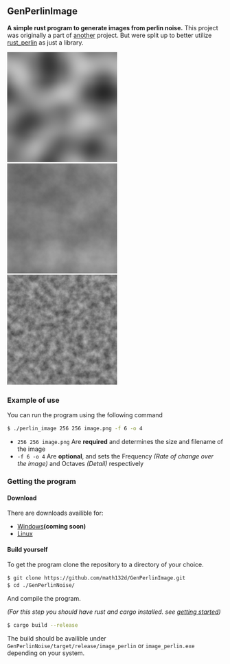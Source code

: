 ## GenPerlinImage
__A simple rust program to generate images from perlin noise.__ This project was originally a part of [another](https://github.com/math132d/rust_perlin) project. But were split up to better utilize [rust_perlin](https://github.com/math132d/rust_perlin) as just a library.

![f4o1](/examples/f4o1.png) ![f2o8](/examples/f2o8.png) ![f16o4](/examples/f16o4.png)

### Example of use
You can run the program using the following command
```sh
$ ./perlin_image 256 256 image.png -f 6 -o 4
```
* `256 256 image.png` Are __required__ and determines the size and filename of the image
* `-f 6 -o 4` Are __optional__, and sets the Frequency _(Rate of change over the image)_ and Octaves _(Detail)_ respectively

### Getting the program

#### Download

There are downloads availible for:

* [Windows](../../raw/master/release/perlin_image.exe)__(coming soon)__
* [Linux](../../raw/master/release/perlin_image)

#### Build yourself

To get the program clone the repository to a directory of your choice.
```sh
$ git clone https://github.com/math132d/GenPerlinImage.git
$ cd ./GenPerlinNoise/
```

And compile the program.

_(For this step you should have rust and cargo installed. see [getting started](https://www.rust-lang.org/learn/get-started))_
```sh
$ cargo build --release
```

The build should be availible under `GenPerlinNoise/target/release/image_perlin` or `image_perlin.exe` depending on your system.

